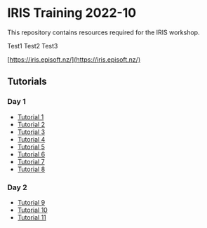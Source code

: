 # IRIS Training 2022-10

This repository contains resources required for the IRIS workshop.

Test1
Test2
Test3

[https://iris.episoft.nz/](https://iris.episoft.nz/)

## Tutorials

### Day 1

- [Tutorial 1](/practical/Training_001.md)
- [Tutorial 2](/practical/Training_002.md)
- [Tutorial 3](/practical/Training_003.md)
- [Tutorial 4](/practical/Training_004.md)
- [Tutorial 5](/practical/Training_005.md)
- [Tutorial 6](/practical/Training_006.md)
- [Tutorial 7](/practical/Training_007.md)
- [Tutorial 8](/practical/Training_008.md)

### Day 2
- [Tutorial 9](/practical/Training_009.md)
- [Tutorial 10](/practical/Training_010.md)
- [Tutorial 11](/practical/Training_011.md)